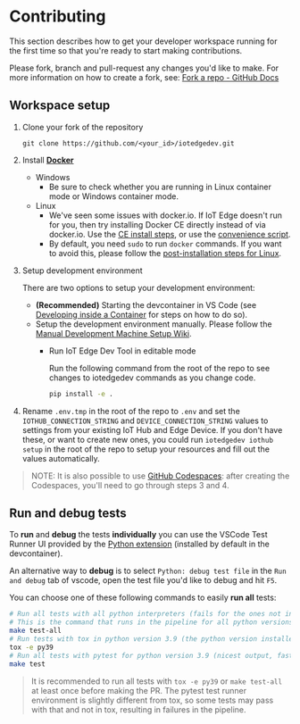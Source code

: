 # Contributing

This section describes how to get your developer workspace running for the first time so that you're ready to start making contributions.

Please fork, branch and pull-request any changes you'd like to make. For more information on how to create a fork, see: [Fork a repo - GitHub Docs](https://docs.github.com/en/get-started/quickstart/fork-a-repo)

## Workspace setup

1. Clone your fork of the repository

    `git clone https://github.com/<your_id>/iotedgedev.git`

2. Install **[Docker](https://docs.docker.com/engine/installation/)**
    - Windows
        - Be sure to check whether you are running in Linux container mode or Windows container mode.
    - Linux
        - We've seen some issues with docker.io. If IoT Edge doesn't run for you, then try installing Docker CE directly instead of via docker.io. Use the [CE install steps](https://docs.docker.com/engine/installation/linux/docker-ce/ubuntu/#install-docker-ce), or use the [convenience script](https://docs.docker.com/engine/installation/linux/docker-ce/ubuntu/#install-using-the-convenience-script).
        - By default, you need `sudo` to run `docker` commands. If you want to avoid this, please follow the [post-installation steps for Linux](https://docs.docker.com/install/linux/linux-postinstall/#manage-docker-as-a-non-root-user).

3. Setup development environment

    There are two options to setup your development environment:

    - **(Recommended)** Starting the devcontainer in VS Code (see [Developing inside a Container](https://code.visualstudio.com/docs/remote/containers) for steps on how to do so).
    - Setup the development environment manually. Please follow the [Manual Development Machine Setup Wiki](docs/environment-setup/manual-dev-machine-setup.md).
      - Run IoT Edge Dev Tool in editable mode

        Run the following command from the root of the repo to see changes to iotedgedev commands as you change code.

        ```sh
        pip install -e .
        ```

4. Rename `.env.tmp` in the root of the repo to `.env` and set the `IOTHUB_CONNECTION_STRING` and `DEVICE_CONNECTION_STRING` values to settings from your existing IoT Hub and Edge Device. If you don't have these, or want to create new ones, you could run `iotedgedev iothub setup` in the root of the repo to setup your resources and fill out the values automatically.

> NOTE: It is also possible to use [GitHub Codespaces](https://github.com/features/codespaces): after creating the Codespaces, you'll need to go through steps 3 and 4.

## Run and debug tests

To **run** and **debug** the tests **individually** you can use the VSCode Test Runner UI provided by the [Python extension](https://marketplace.visualstudio.com/items?itemName=ms-python.python) (installed by default in the devcontainer).

An alternative way to **debug** is to select `Python: debug test file` in the `Run and debug` tab of vscode, open the test file you'd like to debug and hit `F5`.

You can choose one of these following commands to easily **run all** tests:

```sh
# Run all tests with all python interpreters (fails for the ones not installed)
# This is the command that runs in the pipeline for all python versions
make test-all
# Run tests with tox in python version 3.9 (the python version installed in the devcontainer)
tox -e py39
# Run all tests with pytest for python version 3.9 (nicest output, fastest)
make test
```

> It is recommended to run all tests with `tox -e py39` or `make test-all` at least once before making the PR. The pytest test runner environment is slightly different from tox, so some tests may pass with that and not in tox, resulting in failures in the pipeline.
